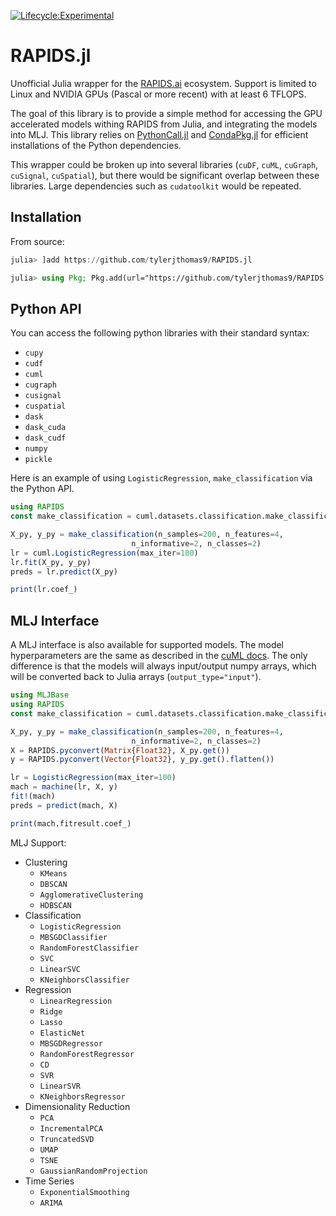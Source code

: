 [![Lifecycle:Experimental](https://img.shields.io/badge/Lifecycle-Experimental-339999)](https://github.com/bcgov/repomountie/blob/master/doc/lifecycle-badges.md)



# RAPIDS.jl
Unofficial Julia wrapper for the [RAPIDS.ai](https://rapids.ai/index.html) ecosystem. Support is limited to Linux and NVIDIA GPUs (Pascal or more recent) with at least 6 TFLOPS.

The goal of this library is to provide a simple method for accessing the GPU accelerated models withing RAPIDS from Julia, and integrating the models into MLJ. This library relies on [PythonCall.jl](https://github.com/cjdoris/PythonCall.jl) and [CondaPkg.jl](https://github.com/cjdoris/CondaPkg.jl) for efficient installations of the Python dependencies. 

This wrapper could be broken up into several libraries (`cuDF`, `cuML`, `cuGraph`, `cuSignal`, `cuSpatial`), but there would be significant overlap between these libraries. Large dependencies such as `cudatoolkit` would be repeated.

## Installation

From source:
```julia
julia> ]add https://github.com/tylerjthomas9/RAPIDS.jl
```

```julia
julia> using Pkg; Pkg.add(url="https://github.com/tylerjthomas9/RAPIDS.jl")
```

## Python API

You can access the following python libraries with their standard syntax:
- `cupy`
- `cudf`
- `cuml`
- `cugraph`
- `cusignal`
- `cuspatial`
- `dask`
- `dask_cuda`
- `dask_cudf`
- `numpy`
- `pickle`

Here is an example of using `LogisticRegression`, `make_classification` via the Python API. 

```julia
using RAPIDS
const make_classification = cuml.datasets.classification.make_classification

X_py, y_py = make_classification(n_samples=200, n_features=4,
                           n_informative=2, n_classes=2)
lr = cuml.LogisticRegression(max_iter=100)
lr.fit(X_py, y_py)
preds = lr.predict(X_py)

print(lr.coef_)
```

## MLJ Interface

A MLJ interface is also available for supported models. The model hyperparameters are the same as described in the [cuML docs](https://docs.rapids.ai/api/cuml/stable/api.html). The only difference is that the models will always input/output numpy arrays, which will be converted back to Julia arrays (`output_type="input"`). 

```julia
using MLJBase
using RAPIDS
const make_classification = cuml.datasets.classification.make_classification

X_py, y_py = make_classification(n_samples=200, n_features=4,
                           n_informative=2, n_classes=2)
X = RAPIDS.pyconvert(Matrix{Float32}, X_py.get())
y = RAPIDS.pyconvert(Vector{Float32}, y_py.get().flatten())

lr = LogisticRegression(max_iter=100)
mach = machine(lr, X, y)
fit!(mach)
preds = predict(mach, X)

print(mach.fitresult.coef_)
```

MLJ Support:
- Clustering
    - `KMeans`
    - `DBSCAN`
    - `AgglomerativeClustering`
    - `HDBSCAN`
- Classification
    - `LogisticRegression`
    - `MBSGDClassifier`
    - `RandomForestClassifier`
    - `SVC`
    - `LinearSVC`
    - `KNeighborsClassifier`
- Regression
    - `LinearRegression`
    - `Ridge`
    - `Lasso`
    - `ElasticNet`
    - `MBSGDRegressor`
    - `RandomForestRegressor`
    - `CD`
    - `SVR`
    - `LinearSVR`
    - `KNeighborsRegressor`
- Dimensionality Reduction
    - `PCA`
    - `IncrementalPCA`
    - `TruncatedSVD`
    - `UMAP`
    - `TSNE`
    - `GaussianRandomProjection`
- Time Series
    - `ExponentialSmoothing`
    - `ARIMA`

